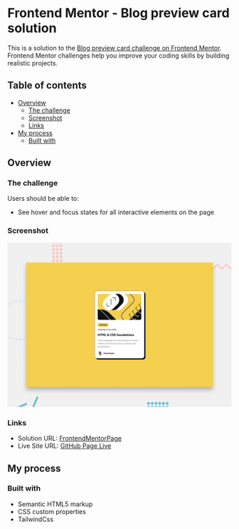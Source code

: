 # Frontend Mentor - Blog preview card solution

This is a solution to the [Blog preview card challenge on Frontend Mentor](https://www.frontendmentor.io/challenges/blog-preview-card-ckPaj01IcS). Frontend Mentor challenges help you improve your coding skills by building realistic projects. 

## Table of contents

- [Overview](#overview)
  - [The challenge](#the-challenge)
  - [Screenshot](#screenshot)
  - [Links](#links)
- [My process](#my-process)
  - [Built with](#built-with)
  

## Overview

### The challenge

Users should be able to:

- See hover and focus states for all interactive elements on the page

### Screenshot

![](./preview.jpg)

### Links

- Solution URL: [FrontendMentorPage](https://your-solution-url.com)
- Live Site URL: [GitHub Page Live](https://your-live-site-url.com)

## My process

### Built with

- Semantic HTML5 markup
- CSS custom properties
- TailwindCss

